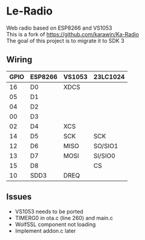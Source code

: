 # Le-Radio

Web radio based on ESP8266 and VS1053 \
This is a fork of https://github.com/karawin/Ka-Radio \
The goal of this project is to migrate it to SDK 3 

## Wiring

|GPIO |ESP8266  |VS1053  |23LC1024  |
|-----|------|-----------|----------|
|16   |D0    |XDCS |        |
|05   |D1    |     |        |
|04   |D2    |     |        |
|00   |D3    |     |        |
|02   |D4    |XCS  |        |
|14   |D5    |SCK  |SCK     |
|12   |D6    |MISO |SO/SIO1 |
|13   |D7    |MOSI |SI/SIO0 |
|15   |D8    |     |CS      |
|10   |SDD3  |DREQ |        |

## Issues
 - VS1053 needs to be ported
 - TIMERG0 in ota.c (line 260) and main.c
 - WolfSSL component not loading
 - Implement addon.c later
